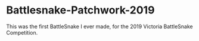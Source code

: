 # Battlesnake-Patchwork-2019
This was the first BattleSnake I ever made, for the 2019 Victoria BattleSnake Competition.
